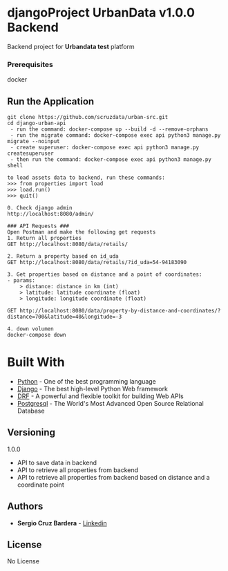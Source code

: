 # djangoProject UrbanData v1.0.0 Backend 

Backend project for **Urbandata test** platform

### Prerequisites

docker 


## Run the Application

```
git clone https://github.com/scruzdata/urban-src.git
cd django-urban-api
 - run the command: docker-compose up --build -d --remove-orphans
 - run the migrate command: docker-compose exec api python3 manage.py migrate --noinput
 - create superuser: docker-compose exec api python3 manage.py createsuperuser	
 - then run the command: docker-compose exec api python3 manage.py shell

to load assets data to backend, run these commands:
>>> from properties import load
>>> load.run()
>>> quit()

0. Check django admin
http://localhost:8080/admin/

### API Requests ###
Open Postman and make the following get requests
1. Return all properties
GET http://localhost:8080/data/retails/

2. Return a property based on id_uda
GET http://localhost:8080/data/retails/?id_uda=54-94183090

3. Get properties based on distance and a point of coordinates:
- params: 
    > distance: distance in km (int)
    > latitude: latitude coordinate (float)
    > longitude: longitude coordinate (float)
    
GET http://localhost:8080/data/property-by-distance-and-coordinates/?distance=700&latitude=40&longitude=-3

4. down volumen
docker-compose down

```

# Built With

* [Python](https://www.python.org/) - One of the best programming language
* [Django](https://www.djangoproject.com/) - The best high-level Python Web framework
* [DRF](https://www.django-rest-framework.org/) - A powerful and flexible toolkit for building Web APIs
* [Postgresql](https://www.postgresql.org/) - The World's Most Advanced Open Source Relational Database


## Versioning

1.0.0 

* API to save data in backend
* API to retrieve all properties from backend
* API to retrieve all properties from backend based on distance and a coordinate point 



## Authors

* **Sergio Cruz Bardera** - [Linkedin](https://www.linkedin.com/in/sergiocruzb/)

## License

No License

